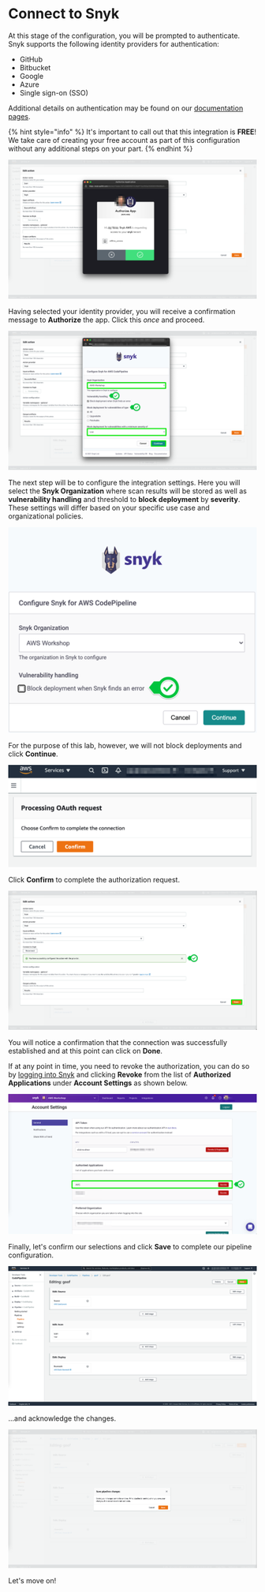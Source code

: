 # Connect to Snyk

At this stage of the configuration, you will be prompted to authenticate. Snyk supports the following identity providers for authentication:

* GitHub
* Bitbucket
* Google
* Azure
* Single sign-on \(SSO\)

Additional details on authentication may be found on our [documentation pages](https://support.snyk.io/hc/en-us/articles/360004008218-Authentication).

{% hint style="info" %}
It's important to call out that this integration is **FREE**! We take care of creating your free account as part of this configuration without any additional steps on your part.
{% endhint %}

![](../../../.gitbook/assets/snyk-codepipeline-07.png)

Having selected your identity provider, you will receive a confirmation message to **Authorize** the app. Click this _once_ and proceed.

![](../../../.gitbook/assets/snyk-codepipeline-08.png)

The next step will be to configure the integration settings. Here you will select the **Snyk Organization** where scan results will be stored as well as **vulnerability handling** and threshold to **block deployment** by **severity**. These settings will differ based on your specific use case and organizational policies.

![](../../../.gitbook/assets/snyk-codepipeline-09.png)

For the purpose of this lab, however, we will not block deployments and click **Continue**.

![](../../../.gitbook/assets/snyk-codepipeline-10.png)

Click **Confirm** to complete the authorization request.

![](../../../.gitbook/assets/snyk-codepipeline-11.png)

You will notice a confirmation that the connection was successfully established and at this point can click on **Done**.

If at any point in time, you need to revoke the authorization, you can do so by [logging into Snyk](https://app.snyk.io/) and clicking **Revoke** from the list of **Authorized Applications** under **Account Settings** as shown below.

![](../../../.gitbook/assets/snyk-codepipeline-12.png)

Finally, let's confirm our selections and click **Save** to complete our pipeline configuration.

![](../../../.gitbook/assets/snyk-codepipeline-13.png)

...and acknowledge the changes.

![](../../../.gitbook/assets/snyk-codepipeline-14.png)

Let's move on!

